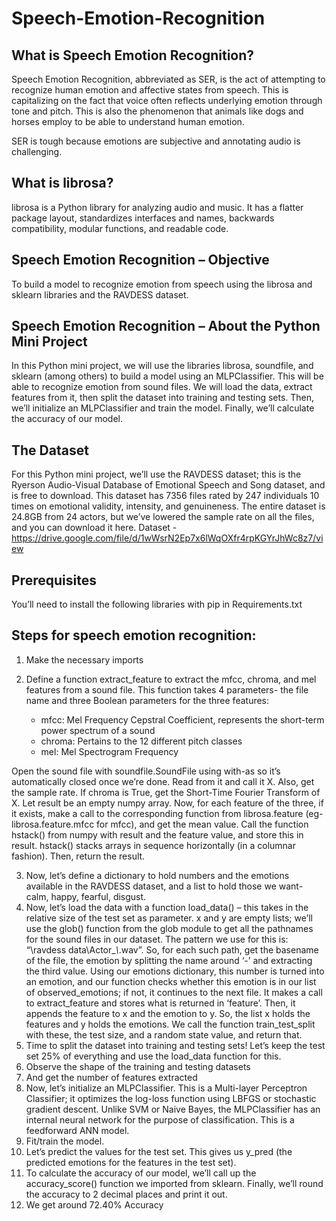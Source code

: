# Speech-Emotion-Recognition



## What is Speech Emotion Recognition?
Speech Emotion Recognition, abbreviated as SER, is the act of attempting to recognize human emotion and affective states from speech. This is capitalizing on the fact that voice often reflects underlying emotion through tone and pitch. This is also the phenomenon that animals like dogs and horses employ to be able to understand human emotion.

SER is tough because emotions are subjective and annotating audio is challenging.

## What is librosa?
librosa is a Python library for analyzing audio and music. It has a flatter package layout, standardizes interfaces and names, backwards compatibility, modular functions, and readable code.

## Speech Emotion Recognition – Objective
To build a model to recognize emotion from speech using the librosa and sklearn libraries and the RAVDESS dataset.

## Speech Emotion Recognition – About the Python Mini Project
In this Python mini project, we will use the libraries librosa, soundfile, and sklearn (among others) to build a model using an MLPClassifier. This will be able to recognize emotion from sound files. We will load the data, extract features from it, then split the dataset into training and testing sets. Then, we’ll initialize an MLPClassifier and train the model. Finally, we’ll calculate the accuracy of our model.

## The Dataset
For this Python mini project, we’ll use the RAVDESS dataset; this is the Ryerson Audio-Visual Database of Emotional Speech and Song dataset, and is free to download. This dataset has 7356 files rated by 247 individuals 10 times on emotional validity, intensity, and genuineness. The entire dataset is 24.8GB from 24 actors, but we’ve lowered the sample rate on all the files, and you can download it here.
Dataset - https://drive.google.com/file/d/1wWsrN2Ep7x6lWqOXfr4rpKGYrJhWc8z7/view

## Prerequisites
You’ll need to install the following libraries with pip in Requirements.txt

## Steps for speech emotion recognition:
1. Make the necessary imports
2. Define a function extract_feature to extract the mfcc, chroma, and mel features from a sound file. This function takes 4 parameters- the file name and three Boolean parameters for the three features:

    * mfcc: Mel Frequency Cepstral Coefficient, represents the short-term power spectrum of a sound
    * chroma: Pertains to the 12 different pitch classes
    * mel: Mel Spectrogram Frequency
   
Open the sound file with soundfile.SoundFile using with-as so it’s automatically closed once we’re done. Read from it and call it X. Also, get the sample rate. If chroma is True, get the Short-Time Fourier Transform of X.
Let result be an empty numpy array. Now, for each feature of the three, if it exists, make a call to the corresponding function from librosa.feature (eg- librosa.feature.mfcc for mfcc), and get the mean value. Call the function hstack() from numpy with result and the feature value, and store this in result. hstack() stacks arrays in sequence horizontally (in a columnar fashion). Then, return the result.

3. Now, let’s define a dictionary to hold numbers and the emotions available in the RAVDESS dataset, and a list to hold those we want- calm, happy, fearful, disgust.
4. Now, let’s load the data with a function load_data() – this takes in the relative size of the test set as parameter. x and y are empty lists; we’ll use the glob() function from the glob module to get all the pathnames for the sound files in our dataset. The pattern we use for this is: “<YOUR PATH>\\ravdess data\\Actor_*\\*.wav”. So, for each such path, get the basename of the file, the emotion by splitting the name around ‘-’ and extracting the third value. Using our emotions dictionary, this number is turned into an emotion, and our function checks whether this emotion is in our list of observed_emotions; if not, it continues to the next file. It makes a call to extract_feature and stores what is returned in ‘feature’. Then, it appends the feature to x and the emotion to y. So, the list x holds the features and y holds the emotions. We call the function train_test_split with these, the test size, and a random state value, and return that.
5. Time to split the dataset into training and testing sets! Let’s keep the test set 25% of everything and use the load_data function for this.
6. Observe the shape of the training and testing datasets
7. And get the number of features extracted
8. Now, let’s initialize an MLPClassifier. This is a Multi-layer Perceptron Classifier; it optimizes the log-loss function using LBFGS or stochastic gradient descent. Unlike SVM or Naive Bayes, the MLPClassifier has an internal neural network for the purpose of classification. This is a feedforward ANN model.
9. Fit/train the model.
10. Let’s predict the values for the test set. This gives us y_pred (the predicted emotions for the features in the test set).
11. To calculate the accuracy of our model, we’ll call up the accuracy_score() function we imported from sklearn. Finally, we’ll round the accuracy to 2 decimal places and print it out.
12. We get around 72.40% Accuracy

